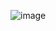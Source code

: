 ![image](https://user-images.githubusercontent.com/47534677/123456304-51e33980-d5a8-11eb-95f7-56352093583b.png)
